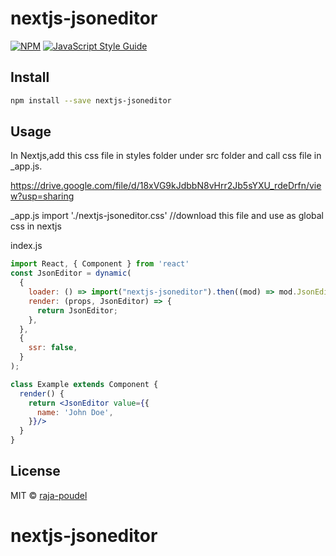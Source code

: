 # nextjs-jsoneditor

>

[![NPM](https://img.shields.io/npm/v/nextjs-jsoneditor.svg)](https://www.npmjs.com/package/nextjs-jsoneditor) [![JavaScript Style Guide](https://img.shields.io/badge/code_style-standard-brightgreen.svg)](https://standardjs.com)

## Install

```bash
npm install --save nextjs-jsoneditor
```

## Usage
In Nextjs,add this css file in styles folder under src folder and call css file in _app.js.

https://drive.google.com/file/d/18xVG9kJdbbN8vHrr2Jb5sYXU_rdeDrfn/view?usp=sharing

_app.js
import './nextjs-jsoneditor.css' //download this file and use as global css in nextjs

index.js
```jsx
import React, { Component } from 'react'
const JsonEditor = dynamic(
  {
    loader: () => import("nextjs-jsoneditor").then((mod) => mod.JsonEditor),
    render: (props, JsonEditor) => {
      return JsonEditor;
    },
  },
  {
    ssr: false,
  }
);

class Example extends Component {
  render() {
    return <JsonEditor value={{
      name: 'John Doe',
    }}/>
  }
}
```

## License

MIT © [raja-poudel](https://github.com/raja-poudel)

# nextjs-jsoneditor
